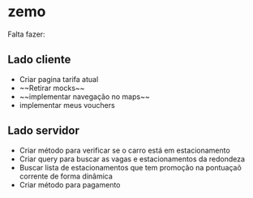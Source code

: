 # zemo

Falta fazer:<br/>
<h2>Lado cliente</h2>
<ul>
<li>Criar pagina tarifa atual</li>
<li>~~Retirar mocks~~</li>
<li>~~implementar navegação no maps~~</li>
<li>implementar meus vouchers</li>
</ul>

<h2>Lado servidor</h2>
<ul>
<li>Criar método para verificar se o carro está em estacionamento</li>
<li>Criar query para buscar as vagas e estacionamentos da redondeza</li>
<li>Buscar lista de estacionamentos que tem promoção na pontuaçaõ corrente de forma dinâmica</li>
<li>Criar método para pagamento</li>
<ul>
